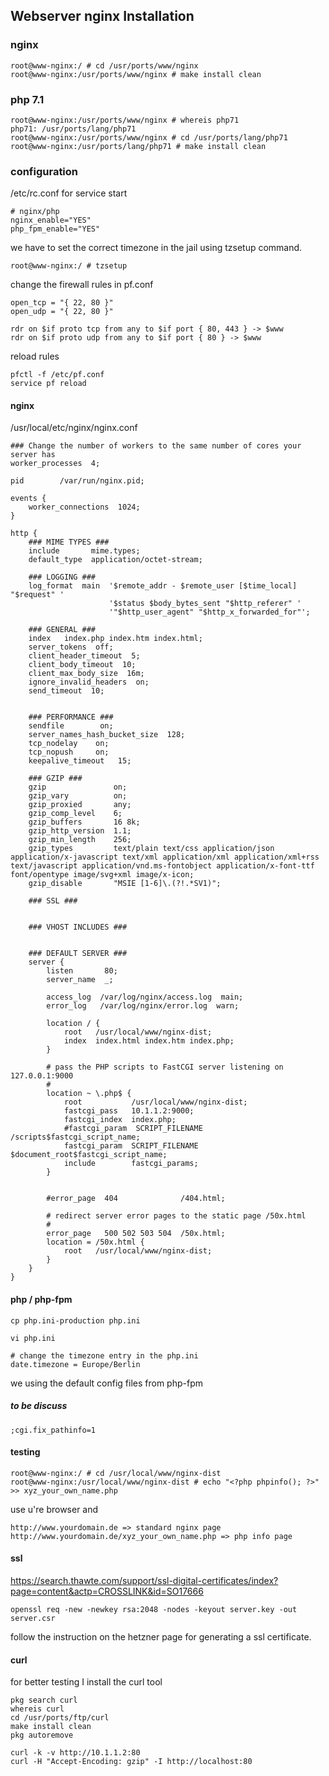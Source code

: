 ## Webserver nginx Installation

### nginx
```
root@www-nginx:/ # cd /usr/ports/www/nginx
root@www-nginx:/usr/ports/www/nginx # make install clean
```
### php 7.1
```
root@www-nginx:/usr/ports/www/nginx # whereis php71
php71: /usr/ports/lang/php71
root@www-nginx:/usr/ports/www/nginx # cd /usr/ports/lang/php71
root@www-nginx:/usr/ports/lang/php71 # make install clean
```

### configuration
/etc/rc.conf for service start
```
# nginx/php
nginx_enable="YES"
php_fpm_enable="YES"
```

we have to set the correct timezone in the jail using tzsetup command.
```
root@www-nginx:/ # tzsetup
```

change the firewall rules in pf.conf
```
open_tcp = "{ 22, 80 }"
open_udp = "{ 22, 80 }"

rdr on $if proto tcp from any to $if port { 80, 443 } -> $www
rdr on $if proto udp from any to $if port { 80 } -> $www
```

reload rules
```
pfctl -f /etc/pf.conf
service pf reload
```

#### nginx
/usr/local/etc/nginx/nginx.conf
```
### Change the number of workers to the same number of cores your server has
worker_processes  4;

pid        /var/run/nginx.pid;

events {
    worker_connections  1024;
}

http {
    ### MIME TYPES ### 
    include       mime.types;
    default_type  application/octet-stream;

    ### LOGGING ### 
    log_format  main  '$remote_addr - $remote_user [$time_local] "$request" '
                      '$status $body_bytes_sent "$http_referer" '
                      '"$http_user_agent" "$http_x_forwarded_for"';

    ### GENERAL ###
    index   index.php index.htm index.html;
    server_tokens  off;
    client_header_timeout  5;
    client_body_timeout  10;
    client_max_body_size  16m;
    ignore_invalid_headers  on;
    send_timeout  10;


    ### PERFORMANCE ###
    sendfile        on;
    server_names_hash_bucket_size  128;
    tcp_nodelay    on;
    tcp_nopush     on;
    keepalive_timeout   15;

    ### GZIP ### 
    gzip               on;
    gzip_vary          on;
    gzip_proxied       any;
    gzip_comp_level    6;
    gzip_buffers       16 8k;
    gzip_http_version  1.1;
    gzip_min_length    256;
    gzip_types         text/plain text/css application/json application/x-javascript text/xml application/xml application/xml+rss text/javascript application/vnd.ms-fontobject application/x-font-ttf font/opentype image/svg+xml image/x-icon;
    gzip_disable       "MSIE [1-6]\.(?!.*SV1)";

    ### SSL ###


    ### VHOST INCLUDES ###


    ### DEFAULT SERVER ###
    server {
        listen       80;
        server_name  _;

        access_log  /var/log/nginx/access.log  main;
        error_log   /var/log/nginx/error.log  warn;

        location / {
            root   /usr/local/www/nginx-dist;
            index  index.html index.htm index.php;
        }

        # pass the PHP scripts to FastCGI server listening on 127.0.0.1:9000
        #
        location ~ \.php$ {
            root           /usr/local/www/nginx-dist;
            fastcgi_pass   10.1.1.2:9000;
            fastcgi_index  index.php;
            #fastcgi_param  SCRIPT_FILENAME  /scripts$fastcgi_script_name;
            fastcgi_param  SCRIPT_FILENAME  $document_root$fastcgi_script_name;
            include        fastcgi_params;
        }


        #error_page  404              /404.html;

        # redirect server error pages to the static page /50x.html
        #
        error_page   500 502 503 504  /50x.html;
        location = /50x.html {
            root   /usr/local/www/nginx-dist;
        }
    }
}
```
#### php / php-fpm
```
cp php.ini-production php.ini

vi php.ini

# change the timezone entry in the php.ini
date.timezone = Europe/Berlin
```

we using the default config files from php-fpm

##### to be discuss
```
;cgi.fix_pathinfo=1
```


#### testing
```
root@www-nginx:/ # cd /usr/local/www/nginx-dist
root@www-nginx:/usr/local/www/nginx-dist # echo "<?php phpinfo(); ?>" >> xyz_your_own_name.php
```

use u're browser and 
```
http://www.yourdomain.de => standard nginx page
http://www.yourdomain.de/xyz_your_own_name.php => php info page
```

#### ssl
https://search.thawte.com/support/ssl-digital-certificates/index?page=content&actp=CROSSLINK&id=SO17666
```
openssl req -new -newkey rsa:2048 -nodes -keyout server.key -out server.csr
```

follow the instruction on the hetzner page for generating a ssl certificate.

#### curl
for better testing I install the curl tool
```
pkg search curl
whereis curl
cd /usr/ports/ftp/curl
make install clean
pkg autoremove

curl -k -v http://10.1.1.2:80
curl -H "Accept-Encoding: gzip" -I http://localhost:80
```